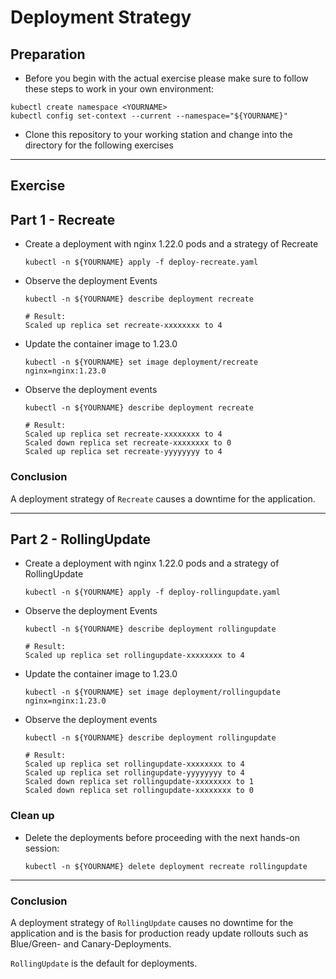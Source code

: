 # Deployment Strategy

## Preparation

* Before you begin with the actual exercise please make sure to follow these steps to work in your own environment:

```shell
kubectl create namespace <YOURNAME>
kubectl config set-context --current --namespace="${YOURNAME}"
```

* Clone this repository to your working station and change into the directory for the following exercises

---

## Exercise

## Part 1 - Recreate

* Create a deployment with nginx 1.22.0 pods and a strategy of Recreate

  ```shell
  kubectl -n ${YOURNAME} apply -f deploy-recreate.yaml
  ```

* Observe the deployment Events

  ```shell
  kubectl -n ${YOURNAME} describe deployment recreate
  ```

  ```text
  # Result:
  Scaled up replica set recreate-xxxxxxxx to 4
  ```

* Update the container image to 1.23.0

  ```shell
  kubectl -n ${YOURNAME} set image deployment/recreate nginx=nginx:1.23.0
  ```

* Observe the deployment events

  ```shell
  kubectl -n ${YOURNAME} describe deployment recreate
  ```

  ```text
  # Result:
  Scaled up replica set recreate-xxxxxxxx to 4
  Scaled down replica set recreate-xxxxxxxx to 0
  Scaled up replica set recreate-yyyyyyyy to 4
  ```

### Conclusion

A deployment strategy of `Recreate` causes a downtime for the application.

---

## Part 2 - RollingUpdate

* Create a deployment with nginx 1.22.0 pods and a strategy of RollingUpdate

  ```shell
  kubectl -n ${YOURNAME} apply -f deploy-rollingupdate.yaml
  ```

* Observe the deployment Events

  ```shell
  kubectl -n ${YOURNAME} describe deployment rollingupdate
  ```

  ```text
  # Result:
  Scaled up replica set rollingupdate-xxxxxxxx to 4
  ```

* Update the container image to 1.23.0

  ```shell
  kubectl -n ${YOURNAME} set image deployment/rollingupdate nginx=nginx:1.23.0
  ```

* Observe the deployment events

  ```shell
  kubectl -n ${YOURNAME} describe deployment rollingupdate
  ```

  ```text
  # Result:
  Scaled up replica set rollingupdate-xxxxxxxx to 4
  Scaled up replica set rollingupdate-yyyyyyyy to 4
  Scaled down replica set rollingupdate-xxxxxxxx to 1
  Scaled down replica set rollingupdate-xxxxxxxx to 0
  ```

### Clean up

* Delete the deployments before proceeding with the next hands-on session:

  ```shell
  kubectl -n ${YOURNAME} delete deployment recreate rollingupdate
  ```

---

### Conclusion

A deployment strategy of `RollingUpdate` causes no downtime for the application and is the basis
for production ready update rollouts such as Blue/Green- and Canary-Deployments.

`RollingUpdate` is the default for deployments.
